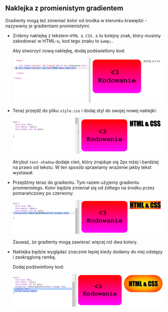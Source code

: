 ## Naklejka z promienistym gradientem

Gradienty mogą też zmieniać kolor od środka w kierunku krawędzi - nazywamy je gradientami promienistymi.

+ Zróbmy naklejkę z tekstem `HTML & CSS.` `&` to kolejny znak, który musimy zakodować w HTML-u, kod tego znaku to `&amp;`.
    
    Aby stworzyć nową naklejkę, dodaj podświetlony kod:
    
    ![screenshot](images/stickers-web-html.png)

+ Teraz przejdź do pliku `style.css` i dodaj styl do swojej nowej naklejki:
    
    ![screenshot](images/stickers-web-font.png)
    
    Atrybut `text-shadow` dodaje cień, który znajduje się 2px niżej i bardziej na prawo od tekstu. W ten sposób sprawiamy wrażenie jakby tekst wystawał.

+ Przejdźmy teraz do gradientu. Tym razem użyjemy gradientu promienistego. Kolor będzie zmieniał się od żółtego na środku przez pomarańczowy po czerwony.
    
    ![screenshot](images/stickers-web-gradient.png)
    
    Zauważ, że gradienty mogą zawierać więcej niż dwa kolory.

+ Naklejka będzie wyglądać znacznie lepiej kiedy dodamy do niej odstępy i zaokrągloną ramkę.
    
    Dodaj podświetlony kod:
    
    ![screenshot](images/stickers-web-padding.png)